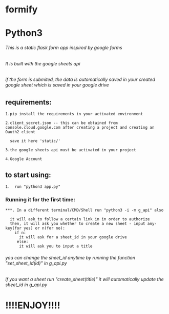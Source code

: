 # formify

# Python3

###### This is a static flask form app inspired by google forms

###### It is built with the google sheets api 

###### if the form is submited, the data is automatically saved in your created google sheet which is saved in your google drive 

## requirements:

    1.pip install the requirements in your activated environment

    2.client_secret.json -- this can be obtained from console.cloud.google.com after creating a project and creating an Oauth2 client

      save it here 'static/'

    3.the google sheets api must be activated in your project

    4.Google Account
  
## to start using:
    1.  run "python3 app.py"
### Running it for the first time:
    ***. In a different terminal/CMD/Shell run "python3 -i -m g_api" also

      it will ask to follow a certain link in in order to authorize
      then, it will ask you whether to create a new sheet - input any-key(for yes) or n(for no):
        if n:
          it will ask for a sheet_id in your google drive
         else:
          it will ask you to input a title
        
###### you can change the sheet_id anytime by running the function "set_sheet_id(id)" in g_api.py


###### if you want a sheet run "create_sheet(title)" it will automatically update the sheet_id in g_api.py

# !!!!ENJOY!!!!
      
        
  
  
